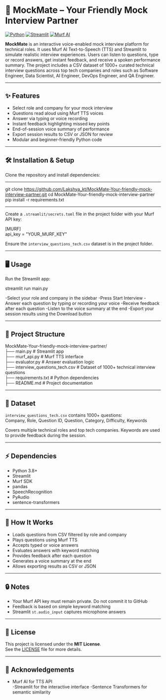 # 🎤 MockMate – Your Friendly Mock Interview Partner

[![Python](https://img.shields.io/badge/Python-3.8+-blue.svg)](https://www.python.org/)
[![Streamlit](https://img.shields.io/badge/Streamlit-App-green.svg)](https://streamlit.io/)
[![Murf AI](https://img.shields.io/badge/Murf-TTS-orange.svg)](https://murf.ai/)

**MockMate** is an interactive voice-enabled mock interview platform for technical roles. It uses Murf AI Text-to-Speech (TTS) and Streamlit to simulate realistic interview experiences. Users can listen to questions, type or record answers, get instant feedback, and receive a spoken performance summary. The project includes a CSV dataset of 1000+ curated technical interview questions across top tech companies and roles such as Software Engineer, Data Scientist, AI Engineer, DevOps Engineer, and QA Engineer.

---

## ✨ Features

- Select role and company for your mock interview  
- Questions read aloud using Murf TTS voices  
- Answer via typing or voice recording  
- Instant feedback highlighting missed key points  
- End-of-session voice summary of performance  
- Export session results to CSV or JSON for review  
- Modular and beginner-friendly Python code

---

## 🛠️ Installation & Setup

Clone the repository and install dependencies:

---

git clone https://github.com/Lakshya_kt/MockMate-Your-friendly-mock-interview-partner.git
cd MockMate-Your-friendly-mock-interview-partner
pip install -r requirements.txt

---

Create a `.streamlit/secrets.toml` file in the project folder with your Murf API key:

[MURF]  
api_key = "YOUR_MURF_KEY"

Ensure the `interview_questions_tech.csv` dataset is in the project folder.

---

## 🖥️ Usage

Run the Streamlit app:

streamlit run main.py

-Select your role and company in the sidebar
-Press Start Interview
-Answer each question by typing or recording your voice
-Receive feedback after each question
-Listen to the voice summary at the end
-Export your session results using the Download button

---

## 📂 Project Structure

MockMate-Your-friendly-mock-interview-partner/  
├── main.py                       # Streamlit app  
├── murf_api.py                    # Murf TTS interface  
├── evaluator.py                   # Answer evaluation logic  
├── interview_questions_tech.csv   # Dataset of 1000+ technical interview questions  
├── requirements.txt               # Python dependencies  
├── README.md                      # Project documentation  

---

## 📝 Dataset

`interview_questions_tech.csv` contains 1000+ questions:  
Company, Role, Question ID, Question, Category, Difficulty, Keywords  

Covers multiple technical roles and top tech companies. Keywords are used to provide feedback during the session.

---

## ⚡ Dependencies

- Python 3.8+
- Streamlit
- Murf SDK
- pandas
- SpeechRecognition
- PyAudio
- sentence-transformers

---

## 🧩 How It Works

- Loads questions from CSV filtered by role and company  
- Plays questions using Murf TTS  
- Accepts typed or voice answers  
- Evaluates answers with keyword matching  
- Provides feedback after each question  
- Generates a voice summary at the end  
- Allows exporting results as CSV or JSON

---

## 🔒 Notes

- Your Murf API key must remain private. Do not commit it to GitHub  
- Feedback is based on simple keyword matching  
- Streamlit `st.audio_input` captures microphone answers

---

## 📄 License

This project is licensed under the **MIT License**.  
See the [LICENSE](LICENSE) file for more details.

---

## 🙏 Acknowledgements

- Murf AI for TTS API  
-Streamlit for the interactive interface
-Sentence Transformers for semantic similarity





